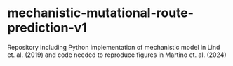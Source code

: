 # mechanistic-mutational-route-prediction-v1
Repository including Python implementation of mechanistic model in Lind et. al. (2019) and code needed to reproduce figures in Martino et. al. (2024)
